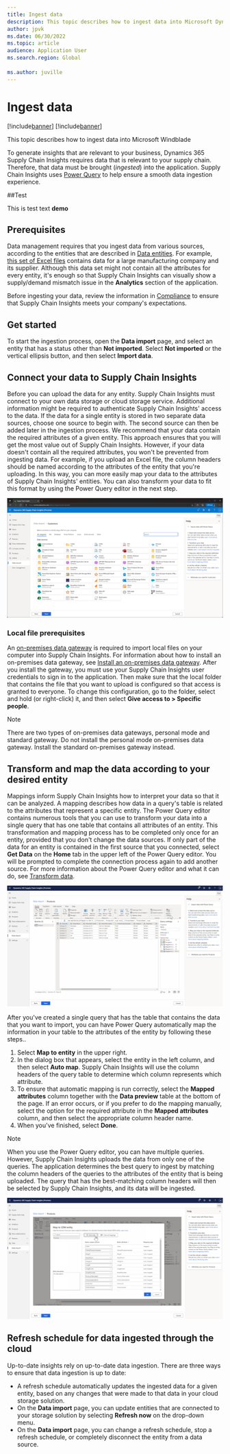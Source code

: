 ```yaml
---
title: Ingest data
description: This topic describes how to ingest data into Microsoft Dynamics 365 Supply Chain Insights.
author: jpvk
ms.date: 06/30/2022
ms.topic: article
audience: Application User
ms.search.region: Global

ms.author: juville
---
```


# Ingest data

[!include[banner](includes/banner.md)]
[!include[banner](includes/preview-banner.md)]

This topic describes how to ingest data into Microsoft Windblade

To generate insights that are relevant to your business, Dynamics 365 Supply Chain Insights requires data that is relevant to your supply chain. Therefore, that data must be brought (*ingested*) into the application. Supply Chain Insights uses [Power Query](/power-query/power-query-what-is-power-query) to help ensure a smooth data ingestion experience.

##Test

This is test text **demo**

## Prerequisites

Data management requires that you ingest data from various sources, according to the entities that are described in [Data entities](entities.md). For example, [this set of Excel files](https://download.microsoft.com/download/d/c/2/dc238977-69a5-4440-a19e-24d632c25cf5/Demo-data.zip) contains data for a large manufacturing company and its supplier. Although this data set might not contain all the attributes for every entity, it's enough so that Supply Chain Insights can visually show a supply/demand mismatch issue in the **Analytics** section of the application.

Before ingesting your data, review the information in [Compliance](resiliency-compliance-security.md) to ensure that Supply Chain Insights meets your company's expectations.

## Get started

To start the ingestion process, open the **Data import** page, and select an entity that has a status other than **Not imported**. Select **Not imported** or the vertical ellipsis button, and then select **Import data**.

## Connect your data to Supply Chain Insights

Before you can upload the data for any entity. Supply Chain Insights must connect to your own data storage or cloud storage service. Additional information might be required to authenticate Supply Chain Insights' access to the data. If the data for a single entity is stored in two separate data sources, choose one source to begin with. The second source can then be added later in the ingestion process. We recommend that your data contain the required attributes of a given entity. This approach ensures that you will get the most value out of Supply Chain Insights. However, if your data doesn't contain all the required attributes, you won't be prevented from ingesting data. For example, if you upload an Excel file, the column headers should be named according to the attributes of the entity that you're uploading. In this way, you can more easily map your data to the attributes of Supply Chain Insights' entities. You can also transform your data to fit this format by using the Power Query editor in the next step.

![Data import page showing a list of data sources that can be connected to Supply Chain Insights.](media/connector-options.png)

### Local file prerequisites

An [on-premises data gateway](/data-integration/gateway/service-gateway-onprem) is required to import local files on your computer into Supply Chain Insights. For information about how to install an on-premises data gateway, see [Install an on-premises data gateway](/data-integration/gateway/service-gateway-install). After you install the gateway, you must use your Supply Chain Insights user credentials to sign in to the application. Then make sure that the local folder that contains the file that you want to upload is configured so that access is granted to everyone. To change this configuration, go to the folder, select and hold (or right-click) it, and then select **Give access to \> Specific people**.

> [!NOTE]
> There are two types of on-premises data gateways, personal mode and standard gateway. Do not install the personal mode on-premises data gateway. Install the standard on-premises gateway instead.

## Transform and map the data according to your desired entity

Mappings inform Supply Chain Insights how to interpret your data so that it can be analyzed. A mapping describes how data in a query's table is related to the attributes that represent a specific entity. The Power Query editor contains numerous tools that you can use to transform your data into a single query that has one table that contains all attributes of an entity. This transformation and mapping process has to be completed only once for an entity, provided that you don't change the data sources. If only part of the data for an entity is contained in the first source that you connected, select **Get Data** on the **Home** tab in the upper left of the Power Query editor. You will be prompted to complete the connection process again to add another source. For more information about the Power Query editor and what it can do, see [Transform data](/power-query/power-query-ui).
    
![Data import page, showing the Power Query editor for the product entity.](media/power-query-editor.png)

After you've created a single query that has the table that contains the data that you want to import, you can have Power Query automatically map the information in your table to the attributes of the entity by following these steps..

1. Select **Map to entity** in the upper right.
1. In the dialog box that appears, select the entity in the left column, and then select **Auto map**. Supply Chain Insights will use the column headers of the query table to determine which column represents which attribute. 
1. To ensure that automatic mapping is run correctly, select the **Mapped attributes** column together with the **Data preview** table at the bottom of the page. If an error occurs, or if you prefer to do the mapping manually, select the option for the required attribute in the **Mapped attributes** column, and then select the appropriate column header name. 
1. When you've finished, select **Done**.

> [!NOTE]
> When you use the Power Query editor, you can have multiple queries. However, Supply Chain Insights uploads the data from only one of the queries. The application determines the best query to ingest by matching the column headers of the queries to the attributes of the entity that is being uploaded. The query that has the best-matching column headers will then be selected by Supply Chain Insights, and its data will be ingested.

![Data import page, showing the dialog box for Power Query's auto map feature when it's to map user data to a product entity's attributes.](media/product-attribute-mapping.png)

## Refresh schedule for data ingested through the cloud

Up-to-date insights rely on up-to-date data ingestion. There are three ways to ensure that data ingestion is up to date:

- A refresh schedule automatically updates the ingested data for a given entity, based on any changes that were made to that data in your cloud storage solution.
- On the **Data import** page, you can update entities that are connected to your storage solution by selecting **Refresh now** on the drop-down menu.
- On the **Data import** page, you can change a refresh schedule, stop a refresh schedule, or completely disconnect the entity from a data source.
